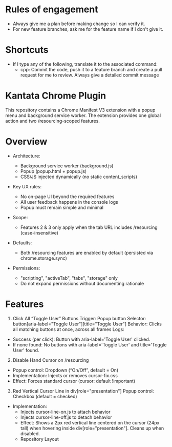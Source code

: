 # Rules of engagement
- Always give me a plan before making change so I can verify it.
- For new feature branches, ask me for the feature name if I don't give it.

# Shortcuts
- If I type any of the following, translate it to the associated command:
  - cpp: Commit the code, push it to a feature branch and create a pull request for me to review. Always give a detailed commit message

# Kantata Chrome Plugin

This repository contains a Chrome Manifest V3 extension with a popup menu and background service worker. The extension provides one global action and two /resourcing-scoped features.

# Overview
- Architecture:
    - Background service worker (background.js)
    - Popup (popup.html + popup.js)
    - CSS/JS injected dynamically (no static content_scripts)

- Key UX rules:
    - No on-page UI beyond the required features
    - All user feedback happens in the console logs
    - Popup must remain simple and minimal

- Scope:
  - Features 2 & 3 only apply when the tab URL includes /resourcing (case-insensitive)

- Defaults:
    - Both /resourcing features are enabled by default (persisted via chrome.storage.sync)

- Permissions:
    - "scripting", "activeTab", "tabs", "storage" only
    - Do not expand permissions without documenting rationale

# Features
1. Click All “Toggle User” Buttons
Trigger: Popup button
Selector: button[aria-label="Toggle User"][title="Toggle User"]
Behavior: Clicks all matching buttons at once, across all frames
Logs:
- Success (per click): Button with aria-label='Toggle User' clicked.
- If none found: No buttons with aria-label='Toggle User' and title='Toggle User' found.

2. Disable Hand Cursor on /resourcing
- Popup control: Dropdown (“On/Off”, default = On)
- Implementation: Injects or removes cursor-fix.css
- Effect: Forces standard cursor (cursor: default !important)

3. Red Vertical Cursor Line in div[role="presentation"]
Popup control: Checkbox (default = checked)
- Implementation:
    - Injects cursor-line-on.js to attach behavior
    - Injects cursor-line-off.js to detach behavior
    - Effect: Shows a 2px red vertical line centered on the cursor (24px tall) when hovering inside div[role="presentation"]. Cleans up when disabled.
    - Repository Layout